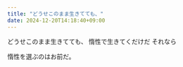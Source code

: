 ```yaml
---
title: "どうせこのまま生きてても、"
date: 2024-12-20T14:18:40+09:00
---
```

どうせこのまま生きてても、
惰性で生きてくだけだ
それなら

惰性を選ぶのはお前だ。
